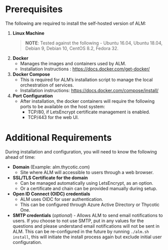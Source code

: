 [title]: # (Self-Hosted)
[tags]: # (Account Lifecycle Manager,ALM,Active Directory,on-premise,on-prem,self hosted)
[priority]: # (3500)


# Prerequisites

The following are required to install the self-hosted version of ALM:

1. **Linux Machine**
    >**NOTE**: Tested against the following - Ubuntu 16.04, Ubuntu 18.04, Debian 9, Debian 10, CentOS 8.2, Fedora 32.
1. **Docker**
    * Manages the images and containers used by ALM.
    * Installation Instructions : https://docs.docker.com/get-docker/
1. **Docker Compose**
    * This is required for ALM’s installation script to manage the local orchestration of services.
    * Installation instructions: https://docs.docker.com/compose/install/
1. **Port Configuration**
    * After installation, the docker containers will require the following ports to be available on the host system:
        * TCP/80, if LetsEncrypt certificate management is enabled.
        * TCP/443 for the web UI.

# Additional Requirements

During installation and configuration, you will need to know the following ahead of time:

* **Domain** (Example: alm.thycotic.com)
  * Site where ALM will accessible to users through a web browser.
* **SSL/TLS Certificate for the domain** 
  * Can be managed automatically using LetsEncrypt, as an option.
  * Or a certificate and chain can be provided manually during setup.
* **Open ID Connect (OIDC) credentials**
  * ALM uses OIDC for user authentication.
  * This can be configured through Azure Active Directory or Thycotic One.
* **SMTP credentials** (*optional*) - Allows ALM to send email notifications to users.  If you choose to not use SMTP, put in any values for the questions and please understand email notifications will not be sent in ALM. This can be re-configured in the future by running ```./alm.sh install```, this will initiate the install process again but exclude initial user configuration.
